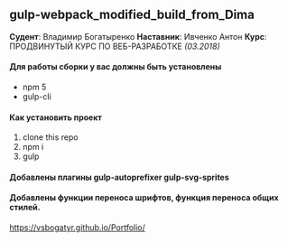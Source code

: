## gulp-webpack_modified_build_from_Dima

**Судент**: Владимир Богатыренко
**Наставник**: Ивченко Антон
**Курс**: ПРОДВИНУТЫЙ КУРС ПО ВЕБ-РАЗРАБОТКЕ *(03.2018)*

#### Для работы сборки у вас должны быть установлены
* npm 5
* gulp-cli

#### Как установить проект
1. clone this repo
2. npm i
3. gulp

#### Добавлены плагины gulp-autoprefixer gulp-svg-sprites
#### Добавлены функции переноса шрифтов, функция переноса общих стилей.

https://vsbogatyr.github.io/Portfolio/
